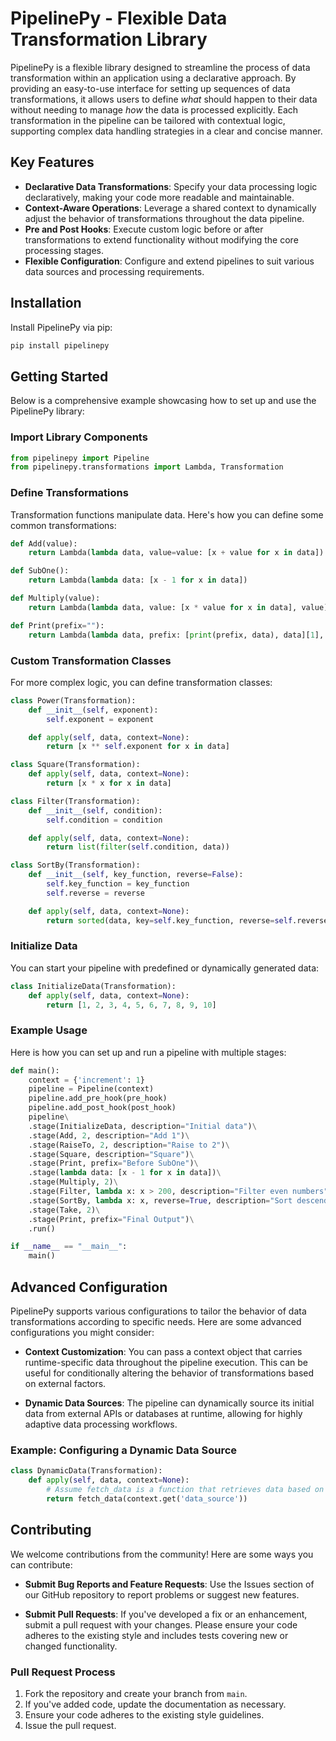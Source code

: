 # PipelinePy - Flexible Data Transformation Library

PipelinePy is a flexible library designed to streamline the process of data transformation within an application using a declarative approach. By providing an easy-to-use interface for setting up sequences of data transformations, it allows users to define _what_ should happen to their data without needing to manage _how_ the data is processed explicitly. Each transformation in the pipeline can be tailored with contextual logic, supporting complex data handling strategies in a clear and concise manner.

## Key Features

- **Declarative Data Transformations**: Specify your data processing logic declaratively, making your code more readable and maintainable.
- **Context-Aware Operations**: Leverage a shared context to dynamically adjust the behavior of transformations throughout the data pipeline.
- **Pre and Post Hooks**: Execute custom logic before or after transformations to extend functionality without modifying the core processing stages.
- **Flexible Configuration**: Configure and extend pipelines to suit various data sources and processing requirements.

## Installation

Install PipelinePy via pip:

```bash
pip install pipelinepy
```

## Getting Started

Below is a comprehensive example showcasing how to set up and use the PipelinePy library:

### Import Library Components

```python
from pipelinepy import Pipeline
from pipelinepy.transformations import Lambda, Transformation
```

### Define Transformations

Transformation functions manipulate data. Here's how you can define some common transformations:

```python
def Add(value):
    return Lambda(lambda data, value=value: [x + value for x in data])

def SubOne():
    return Lambda(lambda data: [x - 1 for x in data])

def Multiply(value):
    return Lambda(lambda data, value: [x * value for x in data], value)

def Print(prefix=""):
    return Lambda(lambda data, prefix: [print(prefix, data), data][1], prefix)
```

### Custom Transformation Classes

For more complex logic, you can define transformation classes:

```python
class Power(Transformation):
    def __init__(self, exponent):
        self.exponent = exponent

    def apply(self, data, context=None):
        return [x ** self.exponent for x in data]

class Square(Transformation):
    def apply(self, data, context=None):
        return [x * x for x in data]

class Filter(Transformation):
    def __init__(self, condition):
        self.condition = condition

    def apply(self, data, context=None):
        return list(filter(self.condition, data))

class SortBy(Transformation):
    def __init__(self, key_function, reverse=False):
        self.key_function = key_function
        self.reverse = reverse

    def apply(self, data, context=None):
        return sorted(data, key=self.key_function, reverse=self.reverse)
```

### Initialize Data

You can start your pipeline with predefined or dynamically generated data:

```python
class InitializeData(Transformation):
    def apply(self, data, context=None):
        return [1, 2, 3, 4, 5, 6, 7, 8, 9, 10]
```

### Example Usage

Here is how you can set up and run a pipeline with multiple stages:

```python
def main():
    context = {'increment': 1}
    pipeline = Pipeline(context)
    pipeline.add_pre_hook(pre_hook)
    pipeline.add_post_hook(post_hook)
    pipeline\
    .stage(InitializeData, description="Initial data")\
    .stage(Add, 2, description="Add 1")\
    .stage(RaiseTo, 2, description="Raise to 2")\
    .stage(Square, description="Square")\
    .stage(Print, prefix="Before SubOne")\
    .stage(lambda data: [x - 1 for x in data])\
    .stage(Multiply, 2)\
    .stage(Filter, lambda x: x > 200, description="Filter even numbers")\
    .stage(SortBy, lambda x: x, reverse=True, description="Sort descending")\
    .stage(Take, 2)\
    .stage(Print, prefix="Final Output")\
    .run()

if __name__ == "__main__":
    main()
```

## Advanced Configuration

PipelinePy supports various configurations to tailor the behavior of data transformations according to specific needs. Here are some advanced configurations you might consider:

- **Context Customization**: You can pass a context object that carries runtime-specific data throughout the pipeline execution. This can be useful for conditionally altering the behavior of transformations based on external factors.

- **Dynamic Data Sources**: The pipeline can dynamically source its initial data from external APIs or databases at runtime, allowing for highly adaptive data processing workflows.

### Example: Configuring a Dynamic Data Source

```python
class DynamicData(Transformation):
    def apply(self, data, context=None):
        # Assume fetch_data is a function that retrieves data based on some criteria
        return fetch_data(context.get('data_source'))
```

## Contributing

We welcome contributions from the community! Here are some ways you can contribute:

- **Submit Bug Reports and Feature Requests**: Use the Issues section of our GitHub repository to report problems or suggest new features.

- **Submit Pull Requests**: If you've developed a fix or an enhancement, submit a pull request with your changes. Please ensure your code adheres to the existing style and includes tests covering new or changed functionality.

### Pull Request Process

1. Fork the repository and create your branch from `main`.
2. If you've added code, update the documentation as necessary.
3. Ensure your code adheres to the existing style guidelines.
4. Issue the pull request.
